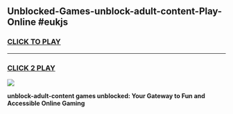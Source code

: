 
## Unblocked-Games-unblock-adult-content-Play-Online #eukjs
<h3>
<a href="https://news.freeplayer.one?title=unblock-adult-content&ref=3">CLICK TO PLAY</a></h3>
<hr>

<h3>
<a href="https://news.freeplayer.one?title=unblock-adult-content&ref=3">CLICK 2 PLAY</a>
  
</h3>

<a href="https://news.freeplayer.one?title=unblock-adult-content&ref=3"><img src="https://clearcache.store/games.png"></a>


**unblock-adult-content games unblocked: Your Gateway to Fun and Accessible Online Gaming**
